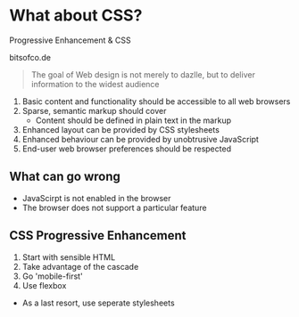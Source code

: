 # What about CSS?
Progressive Enhancement & CSS

bitsofco.de

> The goal of Web design is not merely to dazlle, but to deliver information to the widest audience

1. Basic content and functionality should be accessible to all web browsers
2. Sparse, semantic markup should cover
    * Content should be defined in plain text in the markup
3. Enhanced layout can be provided by CSS stylesheets
4. Enhanced behaviour can be provided by unobtrusive JavaScript
5. End-user web browser preferences should be respected

## What can go wrong
* JavaScirpt is not enabled in the browser
* The browser does not support a particular feature

## CSS Progressive Enhancement
1. Start with sensible HTML
2. Take advantage of the cascade
3. Go 'mobile-first'
4. Use flexbox


* As a last resort, use seperate stylesheets
